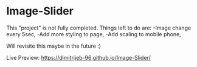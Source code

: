 # Image-Slider

This "project" is not fully completed.
Things left to do are:
-Image change every 5sec,
-Add more styling to page,
-Add scaling to mobile phone,

Will revisite this maybe in the future :)

Live Preview: https://dimitrijeb-96.github.io/Image-Slider/